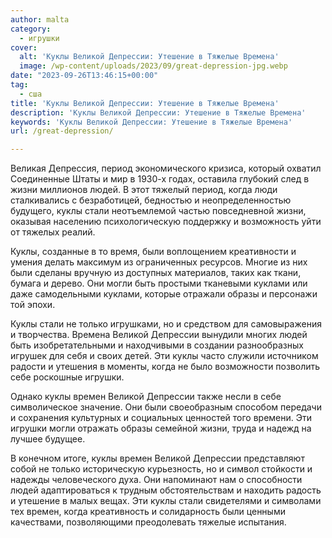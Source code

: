 ```yaml
---
author: malta
category:
  - игрушки
cover:
  alt: 'Куклы Великой Депрессии: Утешение в Тяжелые Времена'
  image: /wp-content/uploads/2023/09/great-depression-jpg.webp
date: "2023-09-26T13:46:15+00:00"
tag:
  - сша
title: 'Куклы Великой Депрессии: Утешение в Тяжелые Времена'
description: 'Куклы Великой Депрессии: Утешение в Тяжелые Времена'
keywords: 'Куклы Великой Депрессии: Утешение в Тяжелые Времена'
url: /great-depression/

---
```

Великая Депрессия, период экономического кризиса, который охватил Соединенные Штаты и мир в 1930-х годах, оставила глубокий след в жизни миллионов людей. В этот тяжелый период, когда люди сталкивались с безработицей, бедностью и неопределенностью будущего, куклы стали неотъемлемой частью повседневной жизни, оказывая населению психологическую поддержку и возможность уйти от тяжелых реалий.

Куклы, созданные в то время, были воплощением креативности и умения делать максимум из ограниченных ресурсов. Многие из них были сделаны вручную из доступных материалов, таких как ткани, бумага и дерево. Они могли быть простыми тканевыми куклами или даже самодельными куклами, которые отражали образы и персонажи той эпохи.

Куклы стали не только игрушками, но и средством для самовыражения и творчества. Времена Великой Депрессии вынудили многих людей быть изобретательными и находчивыми в создании разнообразных игрушек для себя и своих детей. Эти куклы часто служили источником радости и утешения в моменты, когда не было возможности позволить себе роскошные игрушки.

Однако куклы времен Великой Депрессии также несли в себе символическое значение. Они были своеобразным способом передачи и сохранения культурных и социальных ценностей того времени. Эти игрушки могли отражать образы семейной жизни, труда и надежд на лучшее будущее.

В конечном итоге, куклы времен Великой Депрессии представляют собой не только историческую курьезность, но и символ стойкости и надежды человеческого духа. Они напоминают нам о способности людей адаптироваться к трудным обстоятельствам и находить радость и утешение в малых вещах. Эти куклы стали свидетелями и символами тех времен, когда креативность и солидарность были ценными качествами, позволяющими преодолевать тяжелые испытания.
